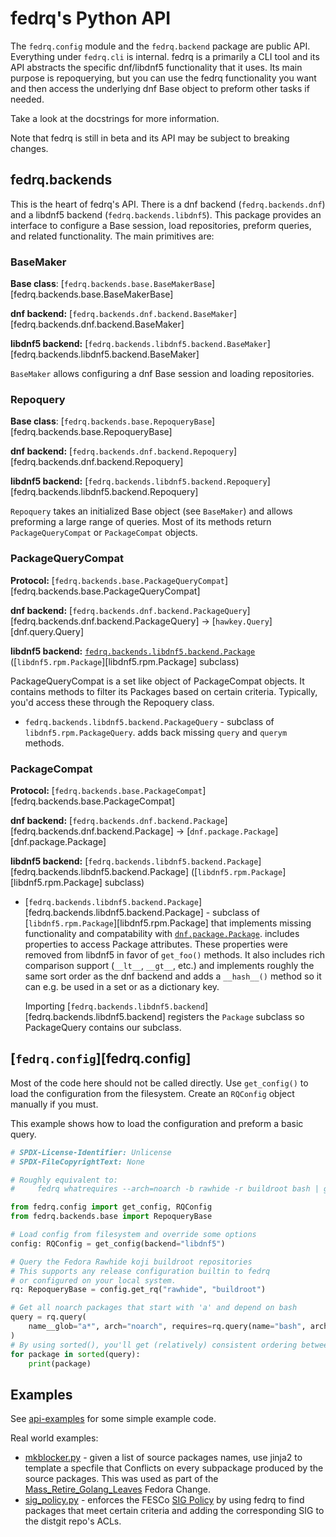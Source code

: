 <!--
SPDX-FileCopyrightText: 2023 Maxwell G <gotmax@e.email>
SPDX-License-Identifier: GPL-2.0-or-later
-->

# fedrq's Python API

The `fedrq.config` module and the `fedrq.backend` package are public API.
Everything under `fedrq.cli` is internal. fedrq is a primarily a CLI tool and
its API abstracts the specific dnf/libdnf5 functionality that it uses. Its main
purpose is repoquerying, but you can use the fedrq functionality you want and
then access the underlying dnf Base object to preform other tasks if needed.

Take a look at the docstrings for more information.

Note that fedrq is still in beta and its API may be subject to breaking
changes.

## fedrq.backends

This is the heart of fedrq's API. There is a dnf backend (`fedrq.backends.dnf`)
and a libdnf5 backend (`fedrq.backends.libdnf5`). This package provides an
interface to configure a Base session, load repositories, preform queries, and
related functionality. The main primitives are:

### BaseMaker

**Base class**: [`fedrq.backends.base.BaseMakerBase`][fedrq.backends.base.BaseMakerBase]

**dnf backend:** [`fedrq.backends.dnf.backend.BaseMaker`][fedrq.backends.dnf.backend.BaseMaker]

**libdnf5 backend:** [`fedrq.backends.libdnf5.backend.BaseMaker`][fedrq.backends.libdnf5.backend.BaseMaker]

`BaseMaker` allows configuring a dnf Base session and loading repositories.

### Repoquery

**Base class**: [`fedrq.backends.base.RepoqueryBase`][fedrq.backends.base.RepoqueryBase]

**dnf backend:** [`fedrq.backends.dnf.backend.Repoquery`][fedrq.backends.dnf.backend.Repoquery]

**libdnf5 backend:** [`fedrq.backends.libdnf5.backend.Repoquery`][fedrq.backends.libdnf5.backend.Repoquery]

`Repoquery` takes an initialized Base object (see `BaseMaker`) and allows
preforming a large range of queries. Most of its methods return
`PackageQueryCompat` or `PackageCompat` objects.


### PackageQueryCompat

**Protocol:** [`fedrq.backends.base.PackageQueryCompat`][fedrq.backends.base.PackageQueryCompat]

**dnf backend:** [`fedrq.backends.dnf.backend.PackageQuery`][fedrq.backends.dnf.backend.PackageQuery] -> [`hawkey.Query`][dnf.query.Query]

**libdnf5 backend:** [`fedrq.backends.libdnf5.backend.Package`](fedrq.backends.libdnf5.backend.Package)
([`libdnf5.rpm.Package`][libdnf5.rpm.Package] subclass)

PackageQueryCompat is a set like object of PackageCompat objects. It contains
methods to filter its Packages based on certain criteria. Typically, you'd
access these through the Repoquery class.

- `fedrq.backends.libdnf5.backend.PackageQuery` - subclass of
  `libdnf5.rpm.PackageQuery`. adds back missing `query` and `querym` methods.


### PackageCompat


**Protocol:** [`fedrq.backends.base.PackageCompat`][fedrq.backends.base.PackageCompat]

**dnf backend:** [`fedrq.backends.dnf.backend.Package`][fedrq.backends.dnf.backend.Package] -> [`dnf.package.Package`][dnf.package.Package]

**libdnf5 backend:** [`fedrq.backends.libdnf5.backend.Package`][fedrq.backends.libdnf5.backend.Package]
([`libdnf5.rpm.Package`][libdnf5.rpm.Package] subclass)

- [`fedrq.backends.libdnf5.backend.Package`][fedrq.backends.libdnf5.backend.Package] -
  subclass of [`libdnf5.rpm.Package`][libdnf5.rpm.Package]
  that implements missing functionality and compatability with
  [`dnf.package.Package`](dnf.package.Package). includes properties to access Package attributes.
  These properties were removed from libdnf5 in favor of `get_foo()` methods.
  It also includes rich comparison support (`__lt__`, `__gt__`, etc.) and
  implements roughly the same sort order as the dnf backend and adds a
  `__hash__()` method so it can e.g. be used in a set or as a dictionary key.

    Importing
    [`fedrq.backends.libdnf5.backend`][fedrq.backends.libdnf5.backend]
    registers the `Package` subclass so PackageQuery contains our subclass.

## [`fedrq.config`][fedrq.config]

Most of the code here should not be called directly. Use `get_config()` to load
the configuration from the filesystem. Create an `RQConfig` object manually if
you must.

This example shows how to load the configuration and preform a basic query.

``` python
# SPDX-License-Identifier: Unlicense
# SPDX-FileCopyrightText: None

# Roughly equivalent to:
#     fedrq whatrequires --arch=noarch -b rawhide -r buildroot bash | grep '^a'

from fedrq.config import get_config, RQConfig
from fedrq.backends.base import RepoqueryBase

# Load config from filesystem and override some options
config: RQConfig = get_config(backend="libdnf5")

# Query the Fedora Rawhide koji buildroot repositories
# This supports any release configuration builtin to fedrq
# or configured on your local system.
rq: RepoqueryBase = config.get_rq("rawhide", "buildroot")

# Get all noarch packages that start with 'a' and depend on bash
query = rq.query(
    name__glob="a*", arch="noarch", requires=rq.query(name="bash", arch="notsrc")
)
# By using sorted(), you'll get (relatively) consistent ordering between backends
for package in sorted(query):
    print(package)
```


## Examples

See [api-examples] for some simple example code.

Real world examples:

- [mkblocker.py] - given a list of source packages names, use jinja2 to
  template a specfile that Conflicts on every subpackage produced by the source
  packages. This was used as part of the [Mass_Retire_Golang_Leaves] Fedora Change.
- [sig_policy.py] - enforces the FESCo [SIG Policy][sig-policy] by using fedrq
  to find packages that meet certain criteria and adding the corresponding SIG
  to the distgit repo's ACLs.

[api-examples]: https://git.sr.ht/~gotmax23/fedrq/tree/main/item/contrib/api_examples
[mkblocker.py]: https://git.sr.ht/~gotmax23/fedora-scripts/tree/main/item/go-sig/blocker/mkblocker.py
[Mass_Retire_Golang_Leaves]: https://fedoraproject.org/wiki/Changes/Mass_Retire_Golang_Leaves#Implementation
[sig_policy.py]: https://pagure.io/releng/blob/main/f/scripts/fesco/sig-policy/sig_policy.py
[sig-policy]: https://docs.fedoraproject.org/en-US/fesco/SIG_policy/
